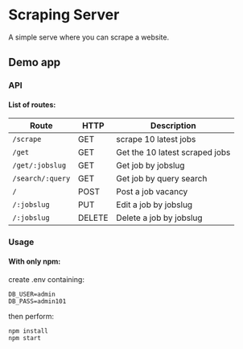 # Scraping Server
A simple serve where you can scrape a website.

## Demo app

### API

#### List of routes:

| Route            | HTTP   | Description                           |
| ---------------- | ------ | ------------------------------------- |
| `/scrape`        | GET    | scrape 10 latest jobs                 |
| `/get`           | GET    | Get the 10 latest scraped jobs        |
| `/get/:jobslug`  | GET    | Get job by jobslug                    |
| `/search/:query` | GET    | Get job by query search               |
| `/`              | POST   | Post a job vacancy                    |
| `/:jobslug`      | PUT    | Edit a job by jobslug                 |
| `/:jobslug`      | DELETE | Delete a job by jobslug               |


### Usage
#### With only npm:

create .env containing:
```
DB_USER=admin
DB_PASS=admin101
```

then perform:

```
npm install 
npm start
```